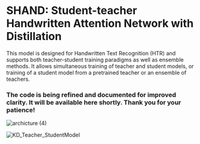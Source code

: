 # SHAND: Student-teacher Handwritten Attention Network with Distillation
This model is designed for Handwritten Text Recognition (HTR) and supports both teacher-student training paradigms as well as ensemble methods. It allows simultaneous training of teacher and student models, or training of a student model from a pretrained teacher or an ensemble of teachers.

### The code is being refined and documented for improved clarity. It will be available here shortly. Thank you for your patience!

![archicture (4)](https://github.com/user-attachments/assets/53da0afa-b80c-4cc0-a1f1-7a7d86f7a1dd)


![KD_Teacher_StudentModel](https://github.com/user-attachments/assets/505242e1-133d-4f21-b124-54c66e5f89a7)
